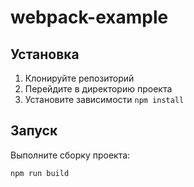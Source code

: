 # webpack-example
## Установка

1. Клонируйте репозиторий
2. Перейдите в директорию проекта
3. Установите зависимости `npm install`

## Запуск

Выполните сборку проекта:

```bash
npm run build
